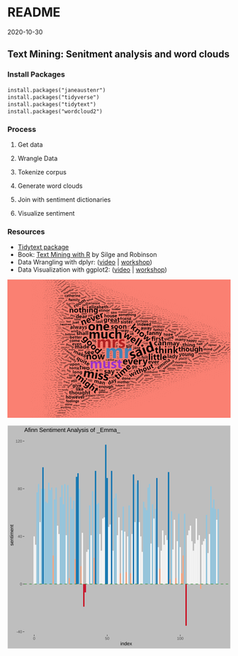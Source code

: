 README
================
2020-10-30

<!-- README.md is generated from README.Rmd. Please edit that file -->

## Text Mining: Senitment analysis and word clouds

<!-- badges: start -->

<!-- badges: end -->

### Install Packages

    install.packages("janeaustenr")
    install.packages("tidyverse")
    install.packages("tidytext")
    install.packages("wordcloud2")

### Process

1.  Get data

2.  Wrangle Data

3.  Tokenize corpus

4.  Generate word clouds

5.  Join with sentiment dictionaries

6.  Visualize sentiment

### Resources

  - [Tidytext package](https://juliasilge.github.io/tidytext/)
  - Book: [Text Mining with R](https://www.tidytextmining.com/) by Silge
    and Robinson
  - Data Wrangling with dplyr:
    ([video](https://juliasilge.github.io/tidytext/) |
    [workshop](https://rfun.library.duke.edu/portfolio/r_flipped/))
  - Data Visualization with ggplot2:
    ([video](https://warpwire.duke.edu/w/80YEAA/) |
    [workshop](https://rfun.library.duke.edu/portfolio/ggplot_workshop/))

![Word Cloud](images/word_cloud.PNG "Word Cloud")

![Afinn Sentiment](images/emma_sentiment.svg)
